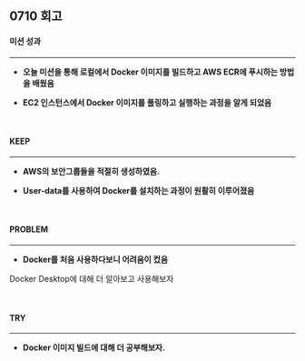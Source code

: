 ## 0710 회고

#### 미션 성과
---
- **오늘 미션을 통해 로컬에서 Docker 이미지를 빌드하고 AWS ECR에 푸시하는 방법을 배웠음**  

- **EC2 인스턴스에서 Docker 이미지를 풀링하고 실행하는 과정을 알게 되었음**  

<br/>  

#### KEEP
---
- **AWS의 보안그룹들을 적절히 생성하였음.**  

- **User-data를 사용하여 Docker를 설치하는 과정이 원활히 이루어졌음**  


<br/>

#### PROBLEM
---
- **Docker를 처음 사용하다보니 어려움이 컸음**  

Docker Desktop에 대해 더 알아보고 사용해보자

<br/>

#### TRY
---
- **Docker 이미지 빌드에 대해 더 공부해보자.**  

<br/>